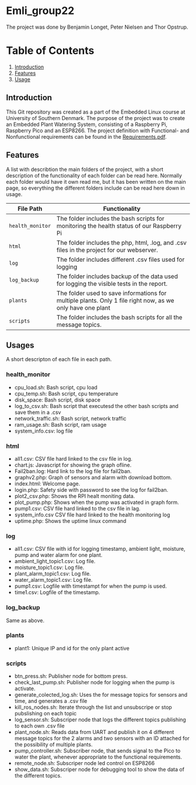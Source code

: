 # Emli_group22
The project was done by Benjamin Longet, Peter Nielsen and Thor Opstrup.

# Table of Contents

1. [Introduction](#introduction)
2. [Features](#features)
3. [Usage](#usage)

## Introduction <a name="introduction"></a>
This Git repository was created as a part of the Embedded Linux course at University of Southern Denmark. The purpose of the project was to create an Embedded Plant Watering System, consisting of a Raspberry Pi, Raspberry Pico and an ESP8266. The project definition with Functional- and Nonfunctional requirements can be found in the [Requirements.pdf](emli_2023_project_info_v2-1.pdf).

## Features <a name="features"></a>
A list with describtion the main folders of the project, with a short description of the functionality of each folder can be read here.
Normally each folder would have it own read me, but it has been written on the main page, so everything the different folders include can be read here down in usage. 

| File Path        | Functionality                                 |
| ---------------- | --------------------------------------------- |
| `health_monitor`  | The folder includes the bash scripts for monitoring the health status of our Raspberry Pi     |
| `html` | The folder includes the php, html, .log, and .csv files in the project for our webserver.  |
| `log` | The folder includes different .csv files used for logging|
| `log_backup`  | The folder includes backup of the data used for logging the visible tests in the report.     |
| `plants` | The folder used to save informations for multiple plants. Only 1 file right now, as we only have one plant |
| `scripts`  |  The folder includes the bash scripts for all the message topics.      |


## Usages <a name=usage></a>
A short descripton of each file in each path. 

### health_monitor
- cpu_load.sh: Bash script, cpu load
- cpu_temp.sh: Bash script, cpu temperature
- disk_space: Bash script, disk space
- log_to_csv.sh: Bash script that executesd the other bash scripts and save them in a .csv
- network_traffic.sh: Bash script, network traffic
- ram_usage.sh: Bash script, ram usage
- system_info.csv: log file

### html
- all1.csv: CSV file hard linked to the csv file in log.
- chart.js: Javascript for showing the graph ofline.
- Fail2ban.log: Hard link to the log file for fail2ban.
- graphv2.php: Graph of sensors and alarm with download bottom.
- index.html: Welcome page.
- login.php: Safety side with password to see the log for fail2ban.
- plot2_csv.php: Shows the RPI healt moniting data.
- plot_pump.php: Shows when the pump was activated in graph form.
- pump1.csv: CSV file hard linked to the csv file in lag.
- system_info.csv CSV file hard linked to the health monitoring log
- uptime.php: Shows the uptime linux command

### log
- all1.csv: CSV file with id for logging timestamp, ambient light, moisture, pump and water alarm for one plant.
- ambient_light_topic1.csv: Log file.
- moisture_topic1.csv: Log file.
- plant_alarm_topic1.csv: Log file.
- water_alarm_topic1.csv: Log file.
- pump1.csv: Logfile with timestampt for when the pump is used.
- time1.csv: Logfile of the timestamp. 

### log_backup
Same as above.

### plants
- plant1: Unique IP and id for the only plant active

### scripts
- btn_press.sh: Publisher node for bottom press.
- check_last_pump.sh: Publisher node for logging when the pump is activate.
- generate_colected_log.sh: Uses the for message topics for sensors and time, and generates a .csv file
- kill_ros_nodes.sh: Iterate through the list and unsubscripe or stop pubslishing on each topic
- log_sensor.sh: Subscriper node that logs the different topics publishing to each own .csv file
- plant_node.sh: Reads data from UART and publish it on 4 different message topics for the 2 alarms and two sensors with an ID attached for the possibility of multiple plants.
- pump_controller.sh: Subscriber node, that sends signal to the Pico to water the plant, whenever appropriate to the functional requirements.
- remote_node.sh: Subscriper node led control on ESP8266
- show_data.sh: Subscriper node for debugging tool to show the data of the different topics.
